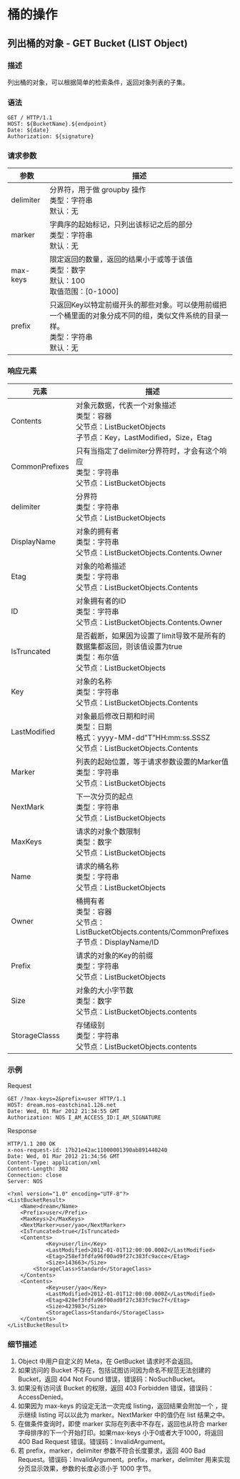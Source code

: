 # 桶的操作
## 列出桶的对象 - GET Bucket (LIST Object)

### 描述 
列出桶的对象，可以根据简单的检索条件，返回对象列表的子集。

### 语法

    GET / HTTP/1.1
    HOST: ${BucketName}.${endpoint}
    Date: ${date}
    Authorization: ${signature}

### 请求参数
|    参数   |                                                                 描述                                                                |
|-----------|-------------------------------------------------------------------------------------------------------------------------------------|
| delimiter | 分界符，用于做 groupby 操作<br>类型：字符串<br>默认：无                                                                               |
| marker    | 字典序的起始标记，只列出该标记之后的部分<br>类型：字符串<br>默认：无                                                                |
| max-keys  | 限定返回的数量，返回的结果小于或等于该值<br>类型：数字<br>默认：100<br>取值范围：[0-1000]                                           |
| prefix    | 只返回Key以特定前缀开头的那些对象。可以使用前缀把一个桶里面的对象分成不同的组，类似文件系统的目录一样。<br>类型：字符串<br>默认：无 |

### 响应元素
|      元素      |                                                          描述                                                          |
|----------------|------------------------------------------------------------------------------------------------------------------------|
| Contents       | 对象元数据，代表一个对象描述<br>类型：容器<br>父节点：ListBucketObjects<br>子节点：Key，LastModified，Size，Etag       |
| CommonPrefixes | 只有当指定了delimiter分界符时，才会有这个响应<br>类型：字符串<br>父节点：ListBucketObjects                             |
| delimiter      | 分界符<br>类型：字符串<br>父节点：ListBucketObjects                                                                    |
| DisplayName    | 对象的拥有者<br>类型：字符串<br>父节点：ListBucketObjects.Contents.Owner                                               |
| Etag           | 对象的哈希描述<br>类型：字符串<br>父节点：ListBucketObjects.Contents                                                   |
| ID             | 对象拥有者的ID<br>类型：字符串<br>父节点：ListBucketObjects.Contents.Owner                                             |
| IsTruncated    | 是否截断，如果因为设置了limit导致不是所有的数据集都返回，则该值设置为true<br>类型：布尔值<br>父节点：ListBucketObjects |
| Key            | 对象的名称<br>类型：字符串<br>父节点：ListBucketObjects.Contents                                                       |
| LastModified   | 对象最后修改日期和时间<br>类型：日期<br>格式：yyyy-MM-dd”T”HH:mm:ss.SSSZ<br>父节点：ListBucketObjects.Contents         |
| Marker         | 列表的起始位置，等于请求参数设置的Marker值<br>类型：字符串<br>父节点：ListBucketObjects                                |
| NextMark       | 下一次分页的起点<br>类型：字符串<br>父节点：ListBucketObjects                                                          |
| MaxKeys        | 请求的对象个数限制<br>类型：数字<br>父节点：ListBucketObjects                                                          |
| Name           | 请求的桶名称<br>类型：字符串<br>父节点：ListBucketObjects                                                              |
| Owner          | 桶拥有者<br>类型：容器<br>父节点：ListBucketObjects.contents/CommonPrefixes<br>子节点：DisplayName/ID                  |
| Prefix         | 请求的对象的Key的前缀<br>类型：字符串<br>父节点：ListBucketObjects                                                     |
| Size           | 对象的大小字节数<br>类型：数字<br>父节点：ListBucketObjects.contents                                                   |
| StorageClasss  | 存储级别<br>类型：字符串<br>父节点：ListBucketObjects.contents                                                         |

### 示例 
Request

    GET /?max-keys=2&prefix=user HTTP/1.1
    HOST: dream.nos-eastchina1.126.net
    Date: Wed, 01 Mar 2012 21:34:55 GMT
    Authorization: NOS I_AM_ACCESS_ID:I_AM_SIGNATURE

Response

    HTTP/1.1 200 OK
    x-nos-request-id: 17b21e42ac11000001390ab891440240
    Date: Wed, 01 Mar 2012 21:34:56 GMT
    Content-Type: application/xml
    Content-Length: 302
    Connection: close
    Server: NOS
    
    <?xml version="1.0" encoding="UTF-8"?>
    <ListBucketResult>
        <Name>dream</Name>
        <Prefix>user</Prefix>
        <MaxKeys>2</MaxKeys>
        <NextMarker>user/yao</NextMarker>
        <IsTruncated>true</IsTruncated>
        <Contents>
                <Key>user/lin</Key>
                <LastModified>2012-01-01T12:00:00.000Z</LastModified>
                <Etag>258ef3fdfa96f00ad9f27c383fc9acce</Etag>
                <Size>143663</Size>
            <StorageClass>Standard</StorageClass>
        </Contents>
        <Contents>
                <Key>user/yao</Key>
                <LastModified>2012-01-01T12:00:00.000Z</LastModified>
                <Etag>828ef3fdfa96f00ad9f27c383fc9ac7f</Etag>
                <Size>423983</Size>
                <StorageClass>Standard</StorageClass>
        </Contents>
    </ListBucketResult>

### 细节描述

1. Object 中用户自定义的 Meta，在 GetBucket 请求时不会返回。
2. 如果访问的 Bucket 不存在，包括试图访问因为命名不规范无法创建的 Bucket，返回 404 Not Found 错误，错误码：NoSuchBucket。
3. 如果没有访问该 Bucket 的权限，返回 403 Forbidden 错误，错误码：AccessDenied。
4. 如果因为 max-keys 的设定无法一次完成 listing，返回结果会附加一个 <NextMarker>，提示继续 listing 可以以此为 marker。NextMarker 中的值仍在 list 结果之中。
5. 在做条件查询时，即使 marker 实际在列表中不存在，返回也从符合 marker 字母排序的下一个开始打印。如果max-keys 小于0或者大于1000，将返回 400 Bad Request 错误。错误码：InvalidArgument。
6. 若 prefix，marker，delimiter 参数不符合长度要求，返回 400 Bad Request。错误码：InvalidArgument。prefix，marker，delimiter 用来实现分页显示效果，参数的长度必须小于 1000 字节。